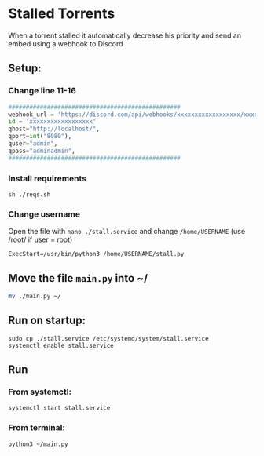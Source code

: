 # Stalled Torrents

When a torrent stalled it automatically decrease his priority and send an embed using a webhook to Discord

## Setup:
### Change line 11-16
```py
#################################################
webhook_url = 'https://discord.com/api/webhooks/xxxxxxxxxxxxxxxxxx/xxxxxxxxxxxxxxxxxx'
id = 'xxxxxxxxxxxxxxxxxx'
qhost="http://localhost/",
qport=int("8080"),
quser="admin",
qpass="adminadmin",
#################################################
```
### Install requirements
```
sh ./reqs.sh
```
### Change username
Open the file with `nano ./stall.service` and change `/home/USERNAME` (use /root/ if user = root) 
```
ExecStart=/usr/bin/python3 /home/USERNAME/stall.py
```
## Move the file `main.py` into ~/
```sh
mv ./main.py ~/
```

## Run on startup:
```
sudo cp ./stall.service /etc/systemd/system/stall.service
systemctl enable stall.service
```

## Run
### From systemctl:
```
systemctl start stall.service
```

### From terminal:
```
python3 ~/main.py
```
